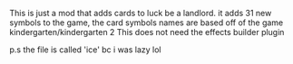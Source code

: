 This is just a mod that adds cards to luck be a landlord. it adds 31 new symbols to the game, the card symbols names are based off of the game kindergarten/kindergarten 2
This does not need the effects builder plugin


p.s the file is called 'ice' bc i was lazy lol
